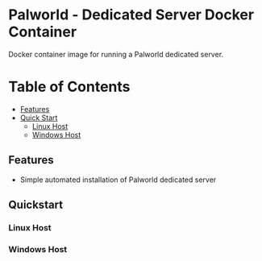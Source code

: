 # Palworld - Dedicated Server Docker Container

Docker container image for running a Palworld dedicated server.


# Table of Contents

* [Features](#features)
* [Quick Start](#quick-start)
   - [Linux Host](#linux-host)
   - [Windows Host](#windows-host)

## Features

* Simple automated installation of Palworld dedicated server


## Quickstart
### Linux Host
### Windows Host